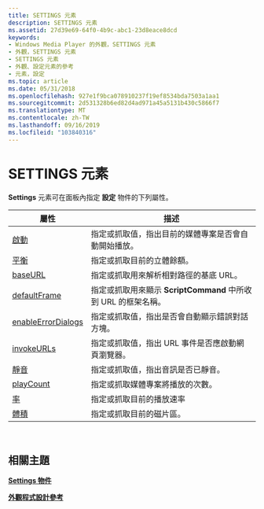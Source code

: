 ```yaml
---
title: SETTINGS 元素
description: SETTINGS 元素
ms.assetid: 27d39e69-64f0-4b9c-abc1-23d8eace8dcd
keywords:
- Windows Media Player 的外觀，SETTINGS 元素
- 外觀，SETTINGS 元素
- SETTINGS 元素
- 外觀、設定元素的參考
- 元素，設定
ms.topic: article
ms.date: 05/31/2018
ms.openlocfilehash: 927e1f9bca078910237f19ef8534bda7503a1aa1
ms.sourcegitcommit: 2d531328b6ed82d4ad971a45a5131b430c5866f7
ms.translationtype: MT
ms.contentlocale: zh-TW
ms.lasthandoff: 09/16/2019
ms.locfileid: "103840316"
---
```

# <a name="settings-element"></a>SETTINGS 元素

**Settings** 元素可在面板內指定 **設定** 物件的下列屬性。



| 屬性                                             | 描述                                                                                            |
|-------------------------------------------------------|--------------------------------------------------------------------------------------------------------|
| [啟動](settings-autostart.md)                   | 指定或抓取值，指出目前的媒體專案是否會自動開始播放。 |
| [平衡](settings-balance.md)                       | 指定或抓取目前的立體餘額。                                                     |
| [baseURL](settings-baseurl.md)                       | 指定或抓取用來解析相對路徑的基底 URL。                                 |
| [defaultFrame](settings-defaultframe.md)             | 指定或抓取用來顯示 **ScriptCommand** 中所收到 URL 的框架名稱。    |
| [enableErrorDialogs](settings-enableerrordialogs.md) | 指定或抓取值，指出是否會自動顯示錯誤對話方塊。               |
| [invokeURLs](settings-invokeurls.md)                 | 指定或抓取值，指出 URL 事件是否應啟動網頁瀏覽器。               |
| [靜音](settings-mute.md)                             | 指定或抓取值，指出音訊是否已靜音。                                      |
| [playCount](settings-playcount.md)                   | 指定或抓取媒體專案將播放的次數。                                     |
| [率](settings-rate.md)                             | 指定或抓取目前的播放速率                                                       |
| [體積](settings-volume.md)                         | 指定或抓取目前的磁片區。                                                             |



 

## <a name="related-topics"></a>相關主題

<dl> <dt>

[**Settings 物件**](settings-object.md)
</dt> <dt>

[**外觀程式設計參考**](skin-programming-reference.md)
</dt> </dl>

 

 




